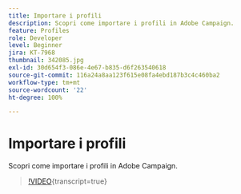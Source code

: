 ```yaml
---
title: Importare i profili
description: Scopri come importare i profili in Adobe Campaign.
feature: Profiles
role: Developer
level: Beginner
jira: KT-7968
thumbnail: 342085.jpg
exl-id: 30d654f3-086e-4e67-b835-d6f263540618
source-git-commit: 116a24a8aa123f615e08fa4ebd187b3c4c460ba2
workflow-type: tm+mt
source-wordcount: '22'
ht-degree: 100%

---
```


# Importare i profili

Scopri come importare i profili in Adobe Campaign.

>[!VIDEO](https://video.tv.adobe.com/v/344567?quality=12&learn=on&captions=ita){transcript=true}
